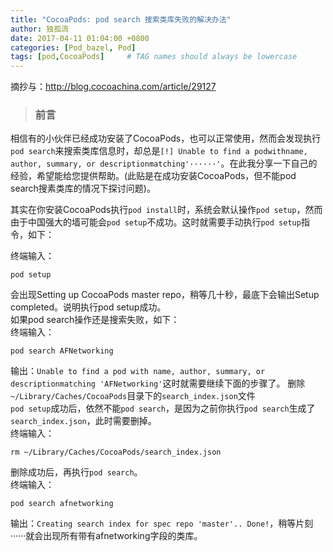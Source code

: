 ```yaml
---
title: "CocoaPods: pod search 搜索类库失败的解决办法"
author: 独孤流
date: 2017-04-11 01:04:00 +0800
categories: [Pod_bazel, Pod]
tags: [pod,CocoaPods]     # TAG names should always be lowercase
---
```


摘抄与：http://blog.cocoachina.com/article/29127
> ### 前言
相信有的小伙伴已经成功安装了CocoaPods，也可以正常使用，然而会发现执行`pod search`来搜索类库信息时，却总是`[!] Unable to find a podwithname, author, summary, or descriptionmatching'······'`。在此我分享一下自己的经验，希望能给您提供帮助。(此贴是在成功安装CocoaPods，但不能pod search搜素类库的情况下探讨问题)。

其实在你安装CocoaPods执行`pod install`时，系统会默认操作`pod setup`，然而由于中国强大的墙可能会`pod setup`不成功。这时就需要手动执行`pod setup`指令，如下：

终端输入：
```
pod setup
```

会出现Setting up CocoaPods master repo，稍等几十秒，最底下会输出Setup completed。说明执行pod setup成功。\
如果pod search操作还是搜索失败，如下：\
终端输入：
```
pod search AFNetworking
```

输出：`Unable to find a pod with name, author, summary, or descriptionmatching 'AFNetworking'`这时就需要继续下面的步骤了。
删除`~/Library/Caches/CocoaPods`目录下的`search_index.json`文件\
`pod setup`成功后，依然不能`pod search`，是因为之前你执行`pod search`生成了`search_index.json`，此时需要删掉。\
终端输入：
```
rm ~/Library/Caches/CocoaPods/search_index.json
```

删除成功后，再执行`pod search`。\
终端输入：
```
pod search afnetworking
```

输出：`Creating search index for spec repo 'master'.. Done!`，稍等片刻······就会出现所有带有afnetworking字段的类库。